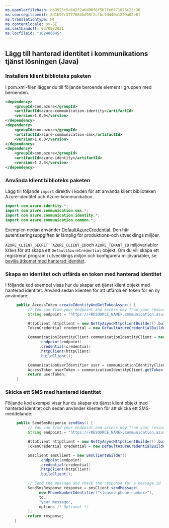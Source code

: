 ```yaml
---
ms.openlocfilehash: bb3925c5c642f2a6d00f8f5b7fe6471676c23c30
ms.sourcegitcommit: 8d1b97c3777684bd98f2cfbc9d440b1299a02e8f
ms.translationtype: MT
ms.contentlocale: sv-SE
ms.lasthandoff: 03/09/2021
ms.locfileid: "102486645"
---
```

## <a name="add-managed-identity-to-your-communication-services-solution-java"></a>Lägg till hanterad identitet i kommunikations tjänst lösningen (Java)

### <a name="install-the-client-library-packages"></a>Installera klient biblioteks paketen
I pom.xml-filen lägger du till följande beroende element i gruppen med beroenden.

```xml
<dependency>
    <groupId>com.azure</groupId>
    <artifactId>azure-communication-identity</artifactId>
    <version>1.0.0</version>
</dependency>
<dependency>
    <groupId>com.azure</groupId>
    <artifactId>azure-communication-sms</artifactId>
    <version>1.0.0</version>
</dependency>
<dependency>
    <groupId>com.azure</groupId>
    <artifactId>azure-identity</artifactId>
    <version>1.2.3</version>
</dependency>
```

### <a name="use-the-client-library-packages"></a>Använda klient biblioteks paketen

Lägg till följande `import` direktiv i koden för att använda klient biblioteken Azure-identitet och Azure-kommunikation.

```java
import com.azure.identity.*;
import com.azure.communication.sms.*;
import com.azure.communication.identity.*;
import com.azure.communication.common.*;
```

Exemplen nedan använder [DefaultAzureCredential](/java/api/azure.identity.defaultazurecredential). Den här autentiseringsuppgiften är lämplig för produktions-och utvecklings miljöer.

`AZURE_CLIENT_SECRET``AZURE_CLIENT_ID`och `AZURE_TENANT_ID` miljövariabler krävs för att skapa ett `DefaultAzureCredential` objekt. Om du vill skapa ett registrerat program i utvecklings miljön och konfigurera miljövariabler, se [bevilja åtkomst med hanterad identitet](../managed-identity-from-cli.md).

### <a name="create-an-identity-and-issue-a-token-with-managed-identity"></a>Skapa en identitet och utfärda en token med hanterad identitet

I följande kod exempel visas hur du skapar ett tjänst klient objekt med hanterad identitet.
Använd sedan klienten för att utfärda en token för en ny användare:

```java
     public AccessToken createIdentityAndGetTokenAsync() {
          // You can find your endpoint and access key from your resource in the Azure portal
          String endpoint = "https://<RESOURCE_NAME>.communication.azure.com";

          HttpClient httpClient = new NettyAsyncHttpClientBuilder().build();
          TokenCredential credential = new DefaultAzureCredentialBuilder().build();

          CommunicationIdentityClient communicationIdentityClient = new CommunicationIdentityClientBuilder()
               .endpoint(endpoint)
               .credential(credential)
               .httpClient(httpClient)
               .buildClient();

          CommunicationUserIdentifier user = communicationIdentityClient.createUser();
          AccessToken userToken = communicationIdentityClient.getToken(user, new ArrayList<>(Arrays.asList(CommunicationTokenScope.CHAT)));
          return userToken;
     }
```

### <a name="send-an-sms-with-managed-identity"></a>Skicka ett SMS med hanterad identitet

Följande kod exempel visar hur du skapar ett tjänst klient objekt med hanterad identitet och sedan använder klienten för att skicka ett SMS-meddelande:

```java
     public SendSmsResponse sendSms() {
          // You can find your endpoint and access key from your resource in the Azure portal
          String endpoint = "https://<RESOURCE_NAME>.communication.azure.com";

          HttpClient httpClient = new NettyAsyncHttpClientBuilder().build();
          TokenCredential credential = new DefaultAzureCredentialBuilder().build();

          SmsClient smsClient = new SmsClientBuilder()
               .endpoint(endpoint)
               .credential(credential)
               .httpClient(httpClient)
               .buildClient();

          // Send the message and check the response for a message id
          SendSmsResponse response = smsClient.sendMessage(
               new PhoneNumberIdentifier("<leased-phone-number>"),
               to,
               "your message",
               options /* Optional */
          );
          return response;
    }
```

